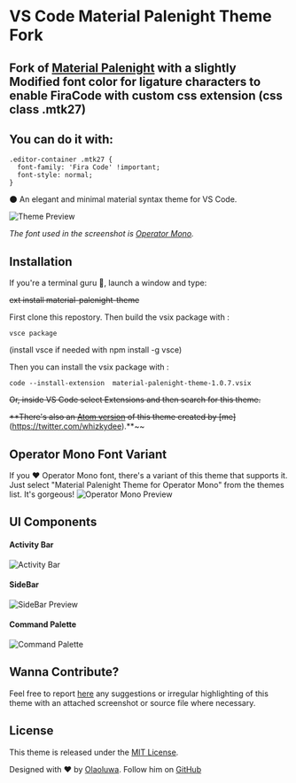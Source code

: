 # VS Code Material Palenight Theme Fork

## Fork of [Material Palenight](https://github.com/whizkydee/vscode-material-palenight-theme) with a slightly Modified font color for ligature characters to enable FiraCode with custom css extension (css class .mtk27)
## You can do it with:
```
.editor-container .mtk27 {
  font-family: 'Fira Code' !important;
  font-style: normal;
}
```
🌑 An elegant and minimal material syntax theme for VS Code.

![Theme Preview](https://i.imgur.com/MeREowJ.png)

_The font used in the screenshot is [Operator Mono](https://www.typography.com/fonts/operator)._



## Installation
If you're a terminal guru 👻, launch a window and type:

~~ext install material-palenight-theme~~

First clone this repostory.
Then build the vsix package with : 
```shell
vsce package
```
(install vsce if needed with npm install -g vsce)

Then you can install the vsix package with : 
```shell
code --install-extension  material-palenight-theme-1.0.7.vsix
```

~~Or, inside VS Code select Extensions and then search for this theme.~~

~~**There's also an [Atom version](https://atom.io/themes/material-palenight-syntax) of this theme created by [me]~~(https://twitter.com/whizkydee).**~~

## Operator Mono Font Variant
If you ❤️️ Operator Mono font, there's a variant of this theme that supports it. Just select "Material Palenight Theme for Operator Mono" from the themes list. It's gorgeous!
![Operator Mono Preview](https://i.imgur.com/KPRX64A.png)

## UI Components
#### Activity Bar
![Activity Bar](https://i.imgur.com/b8gkyLE.png)

#### SideBar
![SideBar Preview](https://i.imgur.com/3AEDOjS.png)

#### Command Palette
![Command Palette](https://i.imgur.com/72ASrPL.png)

## Wanna Contribute?
Feel free to report [here](https://github.com/whizkydee/vscode-material-palenight-theme/issues) any suggestions or irregular highlighting of this theme with an attached screenshot or source file where necessary.

## License
This theme is released under the [MIT License](https://github.com/whizkydee/vscode-material-palenight-theme/blob/master/LICENSE.md).

Designed with ❤️️ by [Olaoluwa](https://whizkydee.github.io). Follow him on [GitHub](https://github.com/whizkydee)
